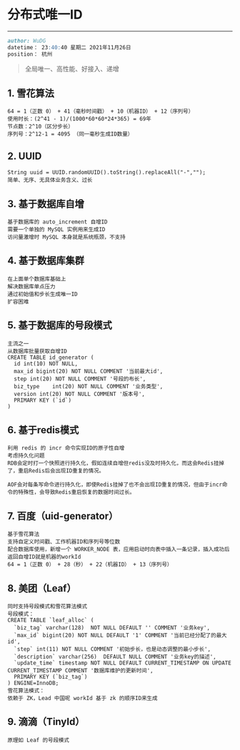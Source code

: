 # 分布式唯一ID
---

```md
author: WuDG
datetime： 23:40:40 星期二 2021年11月26日
position： 杭州
```

> 全局唯一、高性能、好接入、递增

## 1. 雪花算法
```properties
64 = 1（正数 0） + 41（毫秒时间戳） + 10（机器ID） + 12（序列号）
使用时长：(2^41 - 1)/(1000*60*60*24*365) = 69年
节点数：2^10（区分步长）
序列号：2^12-1 = 4095 （同一毫秒生成ID数量）
```

## 2. UUID
```properties
String uuid = UUID.randomUUID().toString().replaceAll("-","");
简单、无序、无具体业务含义、过长
```

## 3. 基于数据库自增
```properties
基于数据库的 auto_increment 自增ID
需要一个单独的 MySQL 实例用来生成ID
访问量激增时 MySQL 本身就是系统瓶颈，不支持
```

## 4. 基于数据库集群
```properties
在上面单个数据库基础上
解决数据库单点压力
通过初始值和步长生成唯一ID
扩容困难
```

## 5. 基于数据库的号段模式
```properties
主流之一
从数据库批量获取自增ID
CREATE TABLE id_generator (
  id int(10) NOT NULL,
  max_id bigint(20) NOT NULL COMMENT '当前最大id',
  step int(20) NOT NULL COMMENT '号段的布长',
  biz_type    int(20) NOT NULL COMMENT '业务类型',
  version int(20) NOT NULL COMMENT '版本号',
  PRIMARY KEY (`id`)
) 
```

## 6. 基于redis模式
```properties
利用 redis 的 incr 命令实现ID的原子性自增
考虑持久化问题
RDB会定时打一个快照进行持久化，假如连续自增但redis没及时持久化，而这会Redis挂掉了，重启Redis后会出现ID重复的情况。

AOF会对每条写命令进行持久化，即使Redis挂掉了也不会出现ID重复的情况，但由于incr命令的特殊性，会导致Redis重启恢复的数据时间过长。
```

## 7. 百度（uid-generator）
```properties
基于雪花算法
支持自定义时间戳、工作机器ID和序列号等位数
配合数据库使用，新增一个 WORKER_NODE 表，应用启动时向表中插入一条记录，插入成功后返回自增ID就是机器的workId
64 = 1（正数 0） + 28（秒） + 22（机器ID） + 13（序列号）
```

## 8. 美团（Leaf）
```properties
同时支持号段模式和雪花算法模式
号段模式：
CREATE TABLE `leaf_alloc` (
  `biz_tag` varchar(128)  NOT NULL DEFAULT '' COMMENT '业务key',
  `max_id` bigint(20) NOT NULL DEFAULT '1' COMMENT '当前已经分配了的最大id',
  `step` int(11) NOT NULL COMMENT '初始步长，也是动态调整的最小步长',
  `description` varchar(256)  DEFAULT NULL COMMENT '业务key的描述',
  `update_time` timestamp NOT NULL DEFAULT CURRENT_TIMESTAMP ON UPDATE CURRENT_TIMESTAMP COMMENT '数据库维护的更新时间',
  PRIMARY KEY (`biz_tag`)
) ENGINE=InnoDB;
雪花算法模式：
依赖于 ZK，Lead 中国呢 workId 基于 zk 的顺序ID来生成
```

## 9. 滴滴（TinyId）
```properties
原理如 Leaf 的号段模式

```
